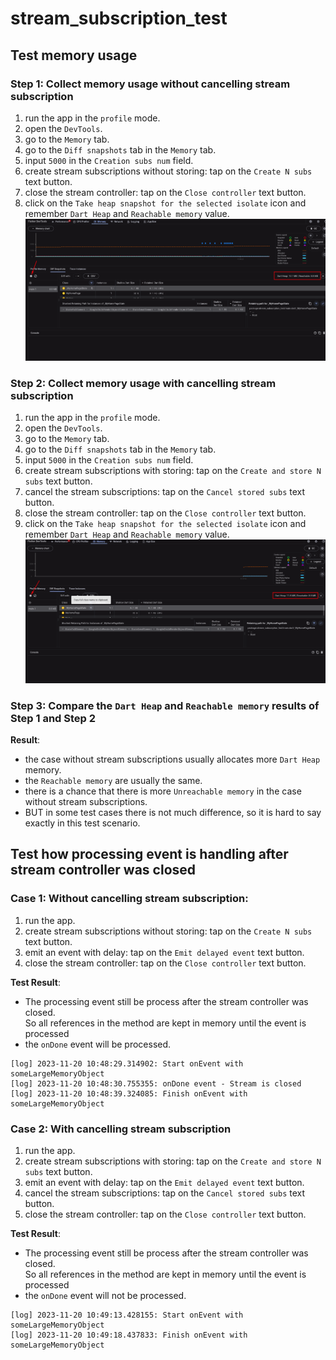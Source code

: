 # stream_subscription_test

## Test memory usage

### Step 1: Collect memory usage without cancelling stream subscription

1. run the app in the `profile` mode.
2. open the `DevTools`.
3. go to the `Memory` tab.
4. go to the `Diff snapshots` tab in the `Memory` tab.
5. input `5000` in the `Creation subs num` field.
6. create stream subscriptions without storing: tap on the `Create N subs` text button.
7. close the stream controller: tap on the `Close controller` text button.
8. click on the `Take heap snapshot for the selected isolate` icon and remember `Dart Heap` and `Reachable memory`
   value.
   ![take_memory_snapshot_without_subs_cancellation.png](documentation_assets/take_memory_snapshot_without_subs_cancellation.png)

### Step 2: Collect memory usage with cancelling stream subscription

1. run the app in the `profile` mode.
2. open the `DevTools`.
3. go to the `Memory` tab.
4. go to the `Diff snapshots` tab in the `Memory` tab.
5. input `5000` in the `Creation subs num` field.
6. create stream subscriptions with storing: tap on the `Create and store N subs` text button.
7. cancel the stream subscriptions: tap on the `Cancel stored subs` text button.
8. close the stream controller: tap on the `Close controller` text button.
9. click on the `Take heap snapshot for the selected isolate` icon and remember `Dart Heap` and `Reachable memory`
   value.
   ![take_memory_snapshot_with_subs_cancellation.png](documentation_assets/take_memory_snapshot_with_subs_cancellation.png)

### Step 3: Compare the `Dart Heap` and `Reachable memory` results of Step 1 and Step 2

**Result**:

- the case without stream subscriptions usually allocates more `Dart Heap` memory.
- the `Reachable memory` are usually the same.
- there is a chance that there is more `Unreachable memory` in the case without stream subscriptions.
- BUT in some test cases there is not much difference, so it is hard to say exactly in this test scenario.

## Test how processing event is handling after stream controller was closed

### Case 1: Without cancelling stream subscription:

1. run the app.
2. create stream subscriptions without storing: tap on the `Create N subs` text button.
3. emit an event with delay: tap on the `Emit delayed event` text button.
4. close the stream controller: tap on the `Close controller` text button.

**Test Result**:

- The processing event still be process after the stream controller was closed.<br>
  So all references in the method are kept in memory until the event is processed
- the `onDone` event will be processed.

```
[log] 2023-11-20 10:48:29.314902: Start onEvent with someLargeMemoryObject
[log] 2023-11-20 10:48:30.755355: onDone event - Stream is closed
[log] 2023-11-20 10:48:39.324085: Finish onEvent with someLargeMemoryObject
```

### Case 2: With cancelling stream subscription

1. run the app.
2. create stream subscriptions with storing: tap on the `Create and store N subs` text button.
3. emit an event with delay: tap on the `Emit delayed event` text button.
4. cancel the stream subscriptions: tap on the `Cancel stored subs` text button.
5. close the stream controller: tap on the `Close controller` text button.

**Test Result**:

- The processing event still be process after the stream controller was closed.<br>
  So all references in the method are kept in memory until the event is processed
- the `onDone` event will not be processed.

```
[log] 2023-11-20 10:49:13.428155: Start onEvent with someLargeMemoryObject
[log] 2023-11-20 10:49:18.437833: Finish onEvent with someLargeMemoryObject
```
